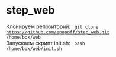 # step_web
Клонируем репозиторий:
<code>
git clone https://github.com/epopoff/step_web.git /home/box/web
</code>
<br>
Запускаем скрипт init.sh:
<code>
bash /home/box/web/init.sh
</code>
